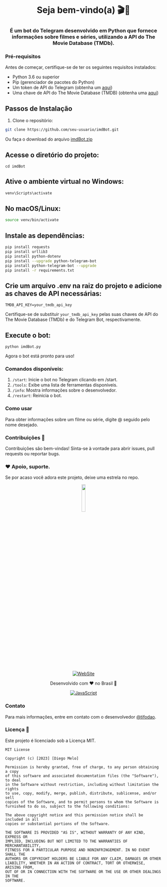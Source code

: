 # <p align="center">Seja bem-vindo(a) 🎬🤖</p>

### <p align="center">É um bot do Telegram desenvolvido em Python que fornece informações sobre filmes e séries, utilizando a API do The Movie Database (TMDb).</p>

### Pré-requisitos
Antes de começar, certifique-se de ter os seguintes requisitos instalados:

- Python 3.6 ou superior
- Pip (gerenciador de pacotes do Python)
- Um token de API do Telegram (obtenha um [aqui](https://core.telegram.org/bots#botfather))
- Uma chave de API do The Movie Database (TMDB) (obtenha uma [aqui](https://www.themoviedb.org/documentation/api))

## Passos de Instalação

1. Clone o repositório:

```bash
git clone https://github.com/seu-usuario/imdBot.git
```

Ou faça o download do arquivo [imdBot.zip](https://github.com/iTPr0/imdBot/files/13704438/imdBot.zip)

## Acesse o diretório do projeto:
```
cd imdBot
```

## Ative o ambiente virtual no Windows:
```bash
venv\Scripts\activate
```

## No macOS/Linux:
```bash
source venv/bin/activate
```

## Instale as dependências:
```bash
pip install requests
pip install urllib3
pip install python-dotenv
pip install --upgrade python-telegram-bot
pip install python-telegram-bot --upgrade
pip install -r requirements.txt
```

## Crie um arquivo .env na raiz do projeto e adicione as chaves de API necessárias:
```
TMDB_API_KEY=your_tmdb_api_key
```

Certifique-se de substituir `your_tmdb_api_key` pelas suas chaves de API do The Movie Database (TMDb) e do Telegram Bot, respectivamente.

## Execute o bot:
```
python imdBot.py
```
Agora o bot está pronto para uso!

### Comandos disponíveis:
1. `/start`: Inicie o bot no Telegram clicando em /start.
2. `/tools`: Exibe uma lista de ferramentas disponíveis.
3. `/info`: Mostra informações sobre o desenvolvedor.
4. `/restart`: Reinicia o bot.

### Como usar
Para obter informações sobre um filme ou série, digite @ seguido pelo nome desejado.

### Contribuições :handshake:
Contribuições são bem-vindas! Sinta-se à vontade para abrir issues, pull requests ou reportar bugs.

### ❤️ Apoio, suporte.

Se por acaso você adora este projeto, deixe uma estrela no repo.

<div align="center">
 <img src="https://github-production-user-asset-6210df.s3.amazonaws.com/66981750/262346028-b6bf186e-5554-4736-a192-956402c5b0db.jpg" width="15%" height="15%">
<br/>

[![WebSite](https://img.shields.io/badge/website-000000?style=for-the-badge&logo=About.me&logoColor=white)](https://links.tifodao.com)

</div>

<div align="center">
Desenvolvido com ❤️ no Brasil 🌟 <br/>

[![JavaScript](https://img.shields.io/badge/JavaScript-F7DF1E?style=for-the-badge&logo=javascript&logoColor=black)](https://www.javascript.com/)

</div>

### Contato
Para mais informações, entre em contato com o desenvolvedor [@tifodao](https://t.me/tifodao).

### Licença :page_facing_up:

Este projeto é licenciado sob a Licença MIT.

```
MIT License

Copyright (c) [2023] [Diego Melo]

Permission is hereby granted, free of charge, to any person obtaining a copy
of this software and associated documentation files (the "Software"), to deal
in the Software without restriction, including without limitation the rights
to use, copy, modify, merge, publish, distribute, sublicense, and/or sell
copies of the Software, and to permit persons to whom the Software is
furnished to do so, subject to the following conditions:

The above copyright notice and this permission notice shall be included in all
copies or substantial portions of the Software.

THE SOFTWARE IS PROVIDED "AS IS", WITHOUT WARRANTY OF ANY KIND, EXPRESS OR
IMPLIED, INCLUDING BUT NOT LIMITED TO THE WARRANTIES OF MERCHANTABILITY,
FITNESS FOR A PARTICULAR PURPOSE AND NONINFRINGEMENT. IN NO EVENT SHALL THE
AUTHORS OR COPYRIGHT HOLDERS BE LIABLE FOR ANY CLAIM, DAMAGES OR OTHER
LIABILITY, WHETHER IN AN ACTION OF CONTRACT, TORT OR OTHERWISE, ARISING FROM,
OUT OF OR IN CONNECTION WITH THE SOFTWARE OR THE USE OR OTHER DEALINGS IN THE
SOFTWARE.
```
